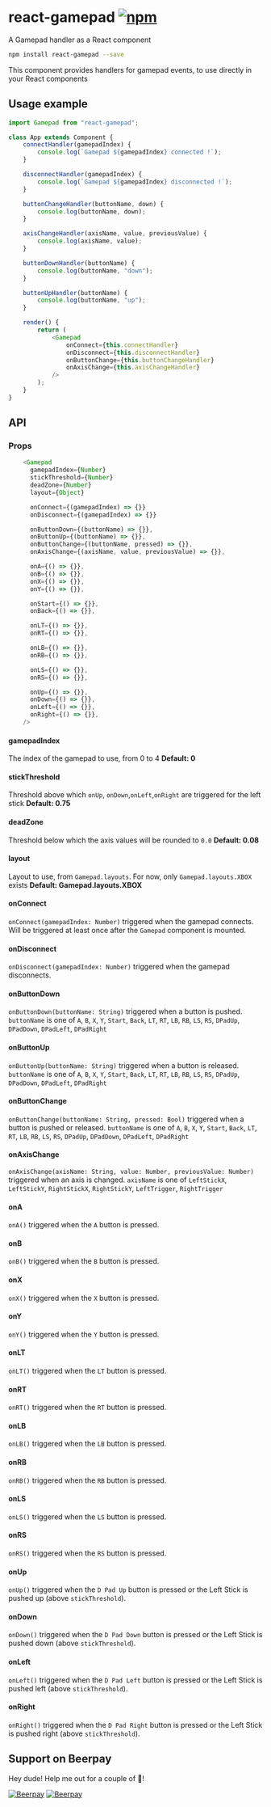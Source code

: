 # react-gamepad [![npm][npm-image]][npm-url]

[npm-image]: https://img.shields.io/npm/v/react-gamepad.svg
[npm-url]: https://npmjs.org/package/react-gamepad

A Gamepad handler as a React component

```bash
npm install react-gamepad --save
```

This component provides handlers for gamepad events, to use directly in your React components

## Usage example

```js
import Gamepad from "react-gamepad";

class App extends Component {
    connectHandler(gamepadIndex) {
        console.log(`Gamepad ${gamepadIndex} connected !`);
    }

    disconnectHandler(gamepadIndex) {
        console.log(`Gamepad ${gamepadIndex} disconnected !`);
    }

    buttonChangeHandler(buttonName, down) {
        console.log(buttonName, down);
    }

    axisChangeHandler(axisName, value, previousValue) {
        console.log(axisName, value);
    }

    buttonDownHandler(buttonName) {
        console.log(buttonName, "down");
    }

    buttonUpHandler(buttonName) {
        console.log(buttonName, "up");
    }

    render() {
        return (
            <Gamepad
                onConnect={this.connectHandler}
                onDisconnect={this.disconnectHandler}
                onButtonChange={this.buttonChangeHandler}
                onAxisChange={this.axisChangeHandler}
            />
        );
    }
}
```

## API

### Props

```js
    <Gamepad
      gamepadIndex={Number}
      stickThreshold={Number}
      deadZone={Number}
      layout={Object}

      onConnect={(gamepadIndex) => {}}
      onDisconnect={(gamepadIndex) => {}}

      onButtonDown={(buttonName) => {}},
      onButtonUp={(buttonName) => {}},
      onButtonChange={(buttonName, pressed) => {}},
      onAxisChange={(axisName, value, previousValue) => {}},

      onA={() => {}},
      onB={() => {}},
      onX={() => {}},
      onY={() => {}},

      onStart={() => {}},
      onBack={() => {}},

      onLT={() => {}},
      onRT={() => {}},

      onLB={() => {}},
      onRB={() => {}},

      onLS={() => {}},
      onRS={() => {}},

      onUp={() => {}},
      onDown={() => {}},
      onLeft={() => {}},
      onRight={() => {}},
    />
```

#### gamepadIndex

The index of the gamepad to use, from 0 to 4
**Default: 0**

#### stickThreshold

Threshold above which `onUp`, `onDown`,`onLeft`,`onRight` are triggered for the left stick
**Default: 0.75**

#### deadZone

Threshold below which the axis values will be rounded to `0.0`
**Default: 0.08**

#### layout

Layout to use, from `Gamepad.layouts`. For now, only `Gamepad.layouts.XBOX` exists
**Default: Gamepad.layouts.XBOX**

#### onConnect

`onConnect(gamepadIndex: Number)` triggered when the gamepad connects. Will be triggered at least once after the `Gamepad` component is mounted.

#### onDisconnect

`onDisconnect(gamepadIndex: Number)` triggered when the gamepad disconnects.

#### onButtonDown

`onButtonDown(buttonName: String)` triggered when a button is pushed. `buttonName` is one of `A`, `B`, `X`, `Y`, `Start`, `Back`, `LT`, `RT`, `LB`, `RB`, `LS`, `RS`, `DPadUp`, `DPadDown`, `DPadLeft`, `DPadRight`

#### onButtonUp

`onButtonUp(buttonName: String)` triggered when a button is released. `buttonName` is one of `A`, `B`, `X`, `Y`, `Start`, `Back`, `LT`, `RT`, `LB`, `RB`, `LS`, `RS`, `DPadUp`, `DPadDown`, `DPadLeft`, `DPadRight`

#### onButtonChange

`onButtonChange(buttonName: String, pressed: Bool)` triggered when a button is pushed or released. `buttonName` is one of `A`, `B`, `X`, `Y`, `Start`, `Back`, `LT`, `RT`, `LB`, `RB`, `LS`, `RS`, `DPadUp`, `DPadDown`, `DPadLeft`, `DPadRight`

#### onAxisChange

`onAxisChange(axisName: String, value: Number, previousValue: Number)` triggered when an axis is changed. `axisName` is one of `LeftStickX`, `LeftStickY`, `RightStickX`, `RightStickY`, `LeftTrigger`, `RightTrigger`

#### onA

`onA()` triggered when the `A` button is pressed.

#### onB

`onB()` triggered when the `B` button is pressed.

#### onX

`onX()` triggered when the `X` button is pressed.

#### onY

`onY()` triggered when the `Y` button is pressed.

#### onLT

`onLT()` triggered when the `LT` button is pressed.

#### onRT

`onRT()` triggered when the `RT` button is pressed.

#### onLB

`onLB()` triggered when the `LB` button is pressed.

#### onRB

`onRB()` triggered when the `RB` button is pressed.

#### onLS

`onLS()` triggered when the `LS` button is pressed.

#### onRS

`onRS()` triggered when the `RS` button is pressed.

#### onUp

`onUp()` triggered when the `D Pad Up` button is pressed or the Left Stick is pushed up (above `stickThreshold`).

#### onDown

`onDown()` triggered when the `D Pad Down` button is pressed or the Left Stick is pushed down (above `stickThreshold`).

#### onLeft

`onLeft()` triggered when the `D Pad Left` button is pressed or the Left Stick is pushed left (above `stickThreshold`).

#### onRight

`onRight()` triggered when the `D Pad Right` button is pressed or the Left Stick is pushed right (above `stickThreshold`).

## Support on Beerpay

Hey dude! Help me out for a couple of :beers:!

[![Beerpay](https://beerpay.io/SBRK/react-gamepad/badge.svg?style=beer-square)](https://beerpay.io/SBRK/react-gamepad) [![Beerpay](https://beerpay.io/SBRK/react-gamepad/make-wish.svg?style=flat-square)](https://beerpay.io/SBRK/react-gamepad?focus=wish)
